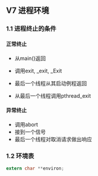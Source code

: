 ## V7 进程环境

### 1.1 进程终止的条件

#### 正常终止

* 从main()返回

* 调用exit, _exit, _Exit

* 最后一个线程从其启动例程返回
* 从最后一个线程调用pthread_exit

#### 异常终止

* 调用abort
* 接到一个信号
* 最后一个线程对取消请求做出响应

### 1.2 环境表

```C
extern char **environ;
```

